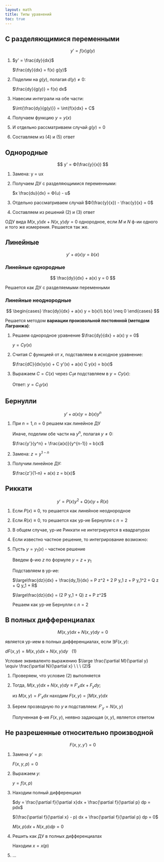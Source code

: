 ```yaml
---
layout: math
title: Типы уравнений
toc: true
---
```

## С разделяющимися переменными

$$
y' = f(x) g(y)
$$

1. $y' = \frac{dy}{dx}$

   $\frac{dy}{dx} = f(x) g(y)$ 

2. Поделим на $g(y)$, полагая $d(y) \neq 0$:

   $\frac{dy}{g(y)} = f(x) dx$

3. Навесим интеграли на обе части:

   $\int{\frac{dy}{g(y)}} = \int{f(x)dx} + C$

4. Получаем функцию $y=y(x)$

5. И отдельно рассматриваем случай $g(y)=0$

6. Составляем из (4) и (5) ответ

## Однородные

$$
y' = Ф(\frac{y}{x})
$$

1. Замена: y = ux

2. Получаем ДУ с разделяющимися переменными:

   $x \frac{du}{dx} = Ф(u) - u$ 

3. Отдельно рассматриваем случай $Ф(\frac{y}{x}) - \frac{y}{x} = 0​$

4. Составляем из решений (2) и (3) ответ

ОДУ вида $M(x, y) dx + N(x, y) dy = 0$ однородное, если $M$ и $N$ ф-ии одного и того же измерения. Решается так же.

## Линейные

$$
y' + a(x) y = b(x)
$$

### Линейные однородные

$$
\frac{dy}{dx} + a(x) y = 0
$$

Решается как ДУ с разделяемыми переменными

### Линейные неоднородные

$$
\begin{cases}  \frac{dy}{dx} + a(x) y = b(x)\\ b(x) \neq 0 \end{cases}
$$

Решается методом **вариации произвольной постоянной (методом Лагранжа)**:

1. Решаем однородное уравнение $\frac{dy}{dx} + a(x) y = 0$

   $y = C y(x)$

2. Считая $C$ функцией от $x$, подставляем в исходное уравнение:

   $\frac{dC}{dx}y(x) + C y'(x) + a(x) C y(x) = b(x)$

3. Выражаем $C=С(x)$ через $C_1$и подставляем в $y = C y(x)$:

   Ответ: $y = C_1 y(x)$

## Бернулли

$$
y' + a(x) y = b(x) y^n
$$

1. При $n=1, n=0$ решаем как линейное ДУ

   Иначе, поделим обе части на $y^n$, полагая $y \neq 0$: 

   $\frac{y'}{y^n} + \frac{a(x)}{y^{n-1}} = b(x)$

2. Замена: $z = y^{1-n}$

3. Получим линейное ДУ:

   $\frac{z'}{1-n} + a(x) z = b(x)$

## Риккати

$$
y' = P(x) y^2 + Q(x) y + R(x)
$$

1. Если $P(x) \equiv 0$, то решается как линейное неоднородное

2. Если $R(x) \equiv 0$, то решается как ур-ие Бернулли с $n = 2$

3. В общем случае, ур-ие Риккати не интегрируется в квадратурах

4. Если известно частное решение, то интегрирование возможно:

5. Пусть $y = y_1(x)$ - частное решение

    Введем ф-ию $z$ по формуле $y = z + y_1$

    Подставляем в ур-ие:

    $\large\frac{dz}{dx} + \frac{dy_1}{dx} = P z^2 + 2 P y_1 z + P y_1^2 + Q z + Q y_1 + R$

    $\large\frac{dz}{dx} = (2 P y_1 + Q) z + P z^2$

    Решаем как ур-ие Бернулли с $n = 2$

## В полных дифференциалах

$$
M(x, y) dx + N(x, y) dy = 0
$$

является ур-ием в полных дифференциалах, если $\exists F(x, y):$

$dF(x, y) = M(x, y) dx + N (x, y) dy \ \ \ (1)$

Условие эквиваленто выражению $\large \frac{\partial M}{\partial y} \equiv \frac{\partial N}{\partial x} \ \ \ (2)$

1. Проверяем, что условие (2) выполняется

2. Тогда, $M(x, y)dx + N(x, y)dy \equiv F'_x dx +F_y dy$; 

   из  $M(x, y) = F'_x dx$ находим $F(x, y) = \int M(x,y) dx$

3. Берем прозводную по $y$ и подставляем: $F'_y = N(x,y)$

   Полученная ф-ия $F(x, y)$, неявно задающая $(x, y)$, является ответом

## Не разрешенные относительно производной

$$
F(x, y, y') = 0
$$

1. Замена $y' = p$:

   $F(x, y, p) = 0$

2. Выражаем $y$:

   $y = f(x, p)$

3. Находим полный дифференциал

   $dy = \frac{\partial f}{\partial x}dx + \frac{\partial f}{\partial p} dp = pdx$

   $(\frac{\partial f}{\partial x} - p) dx + \frac{\partial f}{\partial p} dp = 0$

   $M(x, p) dx + N(x, p) dp = 0$

4. Решить как ДУ в полных дифференциалах

   Находим $x = x(p)$

5. ...
